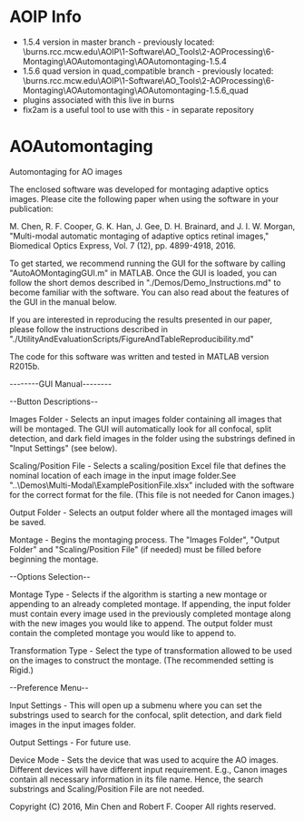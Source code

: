 # AOIP Info
- 1.5.4 version in master branch - previously located: \\burns.rcc.mcw.edu\AOIP\1-Software\AO_Tools\2-AOProcessing\6-Montaging\AOAutomontaging\AOAutomontaging-1.5.4
- 1.5.6 quad version in quad_compatible branch - previously located: \\burns.rcc.mcw.edu\AOIP\1-Software\AO_Tools\2-AOProcessing\6-Montaging\AOAutomontaging\AOAutomontaging-1.5.6_quad
- plugins associated with this live in burns
- fix2am is a useful tool to use with this - in separate repository
  
# AOAutomontaging
Automontaging for AO images

The enclosed software was developed for montaging adaptive optics images. Please cite the following paper when using the software in your publication:

M. Chen, R. F. Cooper, G. K. Han, J. Gee, D. H. Brainard, and J. I. W. Morgan, "Multi-modal automatic montaging of adaptive optics retinal images," Biomedical Optics Express, Vol. 7 (12), pp. 4899-4918, 2016.

To get started, we recommend running the GUI for the software by calling "AutoAOMontagingGUI.m" in MATLAB. Once the GUI is loaded, you can follow the short demos described in "./Demos/Demo_Instructions.md" to become familiar with the software. You can also read about the features of the GUI in the manual below.

If you are interested in reproducing the results presented in our paper, please follow the instructions described in "./UtilityAndEvaluationScripts/FigureAndTableReproducibility.md"

The code for this software was written and tested in MATLAB version R2015b.

--------GUI Manual--------

--Button Descriptions--

Images Folder - Selects an input images folder containing all images that will be montaged. The GUI will automatically look for all confocal, split detection, and dark field images in the folder using the substrings defined in "Input Settings" (see below). 

Scaling/Position File - Selects a scaling/position Excel file that defines the nominal location of each image in the input image folder.See "..\Demos\Multi-Modal\ExamplePositionFile.xlsx" included with the software for the correct format for the file. (This file is not needed for Canon images.)

Output Folder - Selects an output folder where all the montaged images will be saved. 

Montage - Begins the montaging process. The "Images Folder", "Output Folder" and "Scaling/Position File" (if needed) must be filled before beginning the montage.  

--Options Selection--

Montage Type - Selects if the algorithm is starting a new montage or appending to an already completed montage. If appending, the input folder must contain every image used in the previously completed montage along with the new images you would like to append. The output folder must contain the completed montage you would like to append to.

Transformation Type - Select the type of transformation allowed to be used on the images to construct the montage. (The recommended setting is Rigid.)

--Preference Menu--

Input Settings - This will open up a submenu where you can set the substrings used to search for the confocal, split detection, and dark field images in the input images folder.

Output Settings - For future use.

Device Mode - Sets the device that was used to acquire the AO images. Different devices will have different input requirement. E.g., Canon images contain all necessary information in its file name. Hence, the search substrings and Scaling/Position File are not needed. 

Copyright (C) 2016, Min Chen and Robert F. Cooper
All rights reserved.

